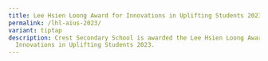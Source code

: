 ```yaml
---
title: Lee Hsien Loong Award for Innovations in Uplifting Students 2023
permalink: /lhl-aius-2023/
variant: tiptap
description: Crest Secondary School is awarded the Lee Hsien Loong Award for
  Innovations in Uplifting Students 2023.
---
```

